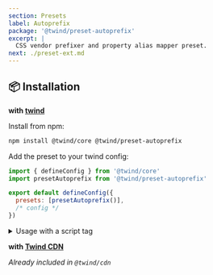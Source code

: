 ```yaml
---
section: Presets
label: Autoprefix
package: '@twind/preset-autoprefix'
excerpt: |
  CSS vendor prefixer and property alias mapper preset.
next: ./preset-ext.md
---
```


## 📦 Installation

**with [twind](https://github.com/tw-in-js/twind/tree/main/packages/twind)**

Install from npm:

```sh
npm install @twind/core @twind/preset-autoprefix
```

Add the preset to your twind config:

```js title="twind.config.js"
import { defineConfig } from '@twind/core'
import presetAutoprefix from '@twind/preset-autoprefix'

export default defineConfig({
  presets: [presetAutoprefix()],
  /* config */
})
```

<details><summary>Usage with a script tag</summary>

```html
<head>
  <script
    src="https://cdn.jsdelivr.net/combine/npm/twind,npm/@twind/preset-autoprefix"
    crossorigin
  ></script>
  <script>
    twind.install({
      presets: [twind.presetAutoprefix()],
      /* config */
    })
  </script>
</head>
```

</details>

**with [Twind CDN](./installation#twind-cdn)**

_Already included in `@twind/cdn`_
